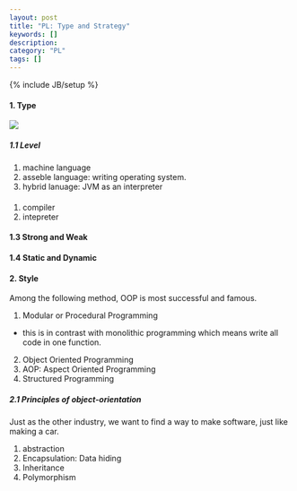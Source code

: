 ```yaml
---
layout: post
title: "PL: Type and Strategy"
keywords: []
description: 
category: "PL"
tags: []
---
```

{% include JB/setup %}

#### 1. Type
<img src="{{IMAGE_PATH}}/pl-programming-and-computer-language.png">


##### 1.1 Level 
1. machine language
2. asseble language: writing operating system.
3. hybrid lanuage: JVM as an interpreter

#### 
1. compiler
2. intepreter

#### 1.3 Strong and Weak
#### 1.4 Static and Dynamic


#### 2. Style
Among the following method, OOP is most successful and famous.
1. Modular or Procedural Programming
- this is in contrast with monolithic programming which means write all code in
  one function.
2. Object Oriented Programming
2. AOP: Aspect Oriented Programming
3. Structured Programming


##### 2.1  Principles of object-orientation
Just as the other industry, we want to find a way to make software, just like
making a car.
1. abstraction
2. Encapsulation: Data hiding
3. Inheritance
4. Polymorphism


